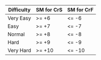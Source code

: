| Difficulty      | SM for CrS  | SM for CrF |
|-----------------|-------------|------------|
| Very Easy       | >= +6       | <= -6      |
| Easy            | >= +7       | <= -7      |
| Normal          | >= +8       | <= -8      |
| Hard            | >= +9       | <= -9      |
| Very Hard       | >= +10      | <= -10     |

